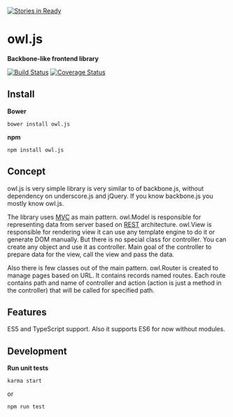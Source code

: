 [![Stories in Ready](https://badge.waffle.io/owljsorg/owl.js.png?label=ready&title=Ready)](https://waffle.io/owljsorg/owl.js)
# owl.js

**Backbone-like frontend library**

[![Build Status](https://travis-ci.org/omegascorp/owl.svg?branch=master)](https://travis-ci.org/omegascorp/owl)
[![Coverage Status](https://coveralls.io/repos/github/omegascorp/owl/badge.svg?branch=master)](https://coveralls.io/github/omegascorp/owl?branch=master)

## Install

**Bower**

    bower install owl.js

**npm**

    npm install owl.js

## Concept

owl.js is very simple library is very similar to of backbone.js, without dependency on underscore.js and jQuery.
If you know backbone.js you mostly know owl.js.

The library uses [MVC](https://en.wikipedia.org/wiki/Model-view-controller) as main pattern.
owl.Model is responsible for representing data from server based on [REST](https://en.wikipedia.org/wiki/Representational_state_transfer) architecture.
owl.View is responsible for rendering view it can use any template engine to do it or generate DOM manually.
But there is no special class for controller. You can create any object and use it as controller.
Main goal of the controller to prepare data for the view, call the view and pass the data.

Also there is few classes out of the main pattern.
owl.Router is created to manage pages based on URL.
It contains records named routes.
Each route contains path and name of controller and action (action is just a method in the controller) that will be called for specified path.

## Features

ES5 and TypeScript support. Also it supports ES6 for now without modules.

## Development

**Run unit tests**

    karma start

or

    npm run test
